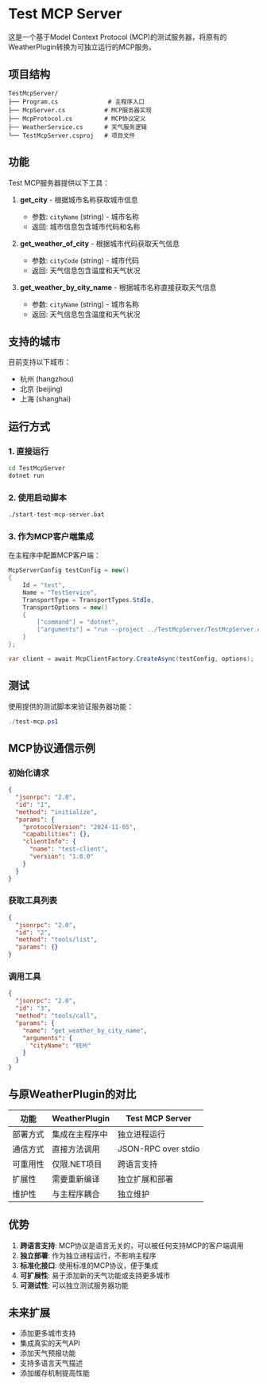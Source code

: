 # Test MCP Server

这是一个基于Model Context Protocol (MCP)的测试服务器，将原有的WeatherPlugin转换为可独立运行的MCP服务。

## 项目结构

```
TestMcpServer/
├── Program.cs              # 主程序入口
├── McpServer.cs           # MCP服务器实现
├── McpProtocol.cs         # MCP协议定义
├── WeatherService.cs      # 天气服务逻辑
└── TestMcpServer.csproj   # 项目文件
```

## 功能

Test MCP服务器提供以下工具：

1. **get_city** - 根据城市名称获取城市信息
   - 参数: `cityName` (string) - 城市名称
   - 返回: 城市信息包含城市代码和名称

2. **get_weather_of_city** - 根据城市代码获取天气信息
   - 参数: `cityCode` (string) - 城市代码
   - 返回: 天气信息包含温度和天气状况

3. **get_weather_by_city_name** - 根据城市名称直接获取天气信息
   - 参数: `cityName` (string) - 城市名称
   - 返回: 天气信息包含温度和天气状况

## 支持的城市

目前支持以下城市：
- 杭州 (hangzhou)
- 北京 (beijing)
- 上海 (shanghai)

## 运行方式

### 1. 直接运行

```bash
cd TestMcpServer
dotnet run
```

### 2. 使用启动脚本

```bash
./start-test-mcp-server.bat
```

### 3. 作为MCP客户端集成

在主程序中配置MCP客户端：

```csharp
McpServerConfig testConfig = new()
{
    Id = "test",
    Name = "TestService",
    TransportType = TransportTypes.StdIo,
    TransportOptions = new()
    {
        ["command"] = "dotnet",
        ["arguments"] = "run --project ../TestMcpServer/TestMcpServer.csproj"
    }
};

var client = await McpClientFactory.CreateAsync(testConfig, options);
```

## 测试

使用提供的测试脚本来验证服务器功能：

```powershell
./test-mcp.ps1
```

## MCP协议通信示例

### 初始化请求
```json
{
  "jsonrpc": "2.0",
  "id": "1",
  "method": "initialize",
  "params": {
    "protocolVersion": "2024-11-05",
    "capabilities": {},
    "clientInfo": {
      "name": "test-client",
      "version": "1.0.0"
    }
  }
}
```

### 获取工具列表
```json
{
  "jsonrpc": "2.0",
  "id": "2",
  "method": "tools/list",
  "params": {}
}
```

### 调用工具
```json
{
  "jsonrpc": "2.0",
  "id": "3",
  "method": "tools/call",
  "params": {
    "name": "get_weather_by_city_name",
    "arguments": {
      "cityName": "杭州"
    }
  }
}
```

## 与原WeatherPlugin的对比

| 功能 | WeatherPlugin | Test MCP Server |
|------|---------------|-------------------|
| 部署方式 | 集成在主程序中 | 独立进程运行 |
| 通信方式 | 直接方法调用 | JSON-RPC over stdio |
| 可重用性 | 仅限.NET项目 | 跨语言支持 |
| 扩展性 | 需要重新编译 | 独立扩展和部署 |
| 维护性 | 与主程序耦合 | 独立维护 |

## 优势

1. **跨语言支持**: MCP协议是语言无关的，可以被任何支持MCP的客户端调用
2. **独立部署**: 作为独立进程运行，不影响主程序
3. **标准化接口**: 使用标准的MCP协议，便于集成
4. **可扩展性**: 易于添加新的天气功能或支持更多城市
5. **可测试性**: 可以独立测试服务器功能

## 未来扩展

- 添加更多城市支持
- 集成真实的天气API
- 添加天气预报功能
- 支持多语言天气描述
- 添加缓存机制提高性能
